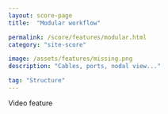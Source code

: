 ```yaml
---
layout: score-page
title:  "Modular workflow"

permalink: /score/features/modular.html
category: "site-score"

image: /assets/features/missing.png
description: "Cables, ports, nodal view..."

tag: "Structure"
---
```


Video feature
